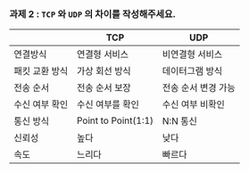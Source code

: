 ### 과제 2 : `TCP` 와 `UDP` 의 차이를 작성해주세요.

||TCP|UDP|
|---|---|---|
|연결방식|연결형 서비스|비연결형 서비스|
|패킷 교환 방식|가상 회선 방식|데이터그램 방식|
|전송 순서|전송 순서 보장|전송 순서 변경 가능|
|수신 여부 확인|수신 여부를 확인|수신 여부 비확인|
|통신 방식|Point to Point(1:1)|N:N 통신|
|신뢰성|높다|낮다|
|속도|느리다|빠르다|
